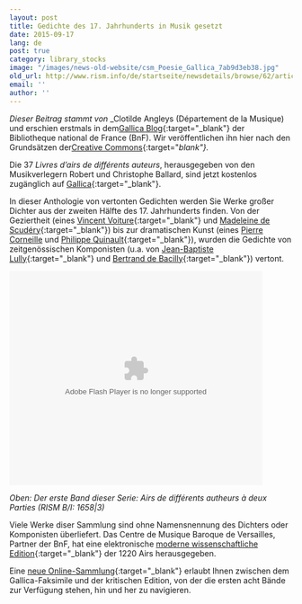 ```yaml
---
layout: post
title: Gedichte des 17. Jahrhunderts in Musik gesetzt
date: 2015-09-17
lang: de
post: true
category: library_stocks
image: "/images/news-old-website/csm_Poesie_Gallica_7ab9d3eb38.jpg"
old_url: http://www.rism.info/de/startseite/newsdetails/browse/62/article/64/37-livres-dairs-de-differents-auteurs-digitized-and-free-online-from-gallica.html
email: ''
author: ''
---
```



_Dieser Beitrag stammt von_ _Clotilde Angleys (Département de la Musique) und erschien erstmals in dem[Gallica Blog](http://blog.bnf.fr/gallica/index.php/2015/02/06/la-poesie-du-xviieme-siecle-en-musique/){:target="_blank"} der Bibliotheque national de France (BnF). Wir veröffentlichen ihn hier nach den Grundsätzen der[Creative Commons](http://blog.bnf.fr/gallica/index.php/credits/){:target="_blank"}._

Die 37 _Livres d’airs de différents auteurs_, herausgegeben von den Musikverlegern Robert und Christophe Ballard, sind jetzt kostenlos zugänglich auf [Gallica](http://gallica.bnf.fr/Search?ArianeWireIndex=index&p=1&lang=FR&q=LivresDAir&x=0&y=0){:target="_blank"}.

In dieser Anthologie von vertonten Gedichten werden Sie Werke großer Dichter aus der zweiten Hälfte des 17. Jahrhunderts finden. Von der Geziertheit (eines [Vincent Voiture](http://gallica.bnf.fr/ark:/12148/bpt6k45000282/f16){:target="_blank"} und [Madeleine de Scudéry](http://gallica.bnf.fr/ark:/12148/bpt6k4500027n/f46){:target="_blank"}) bis zur dramatischen Kunst (eines [Pierre Corneille](http://gallica.bnf.fr/ark:/12148/bpt6k4500029g/f64 "external-link-new-window") und [Philippe Quinault](http://gallica.bnf.fr/ark:/12148/bpt6k4500029g/f38){:target="_blank"}), wurden die Gedichte von zeitgenössischen Komponisten (u.a. von [Jean-Baptiste Lully](http://gallica.bnf.fr/ark:/12148/bpt6k4500034s/f2){:target="_blank"} und [Bertrand de Bacilly](http://gallica.bnf.fr/ark:/12148/bpt6k4500029g/f12){:target="_blank"}) vertont.

<object classid="clsid:D27CDB6E-AE6D-11cf-96B8-444553540000" id="LecteurExportable" width="450" height="381" codebase="http://fpdownload.macromedia.com/get/flashplayer/current/swflash.cab"><param name="movie" value="http://gallica.bnf.fr/flash/LecteurExportable.swf">
<param name="allowScriptAccess" value="always">
<param name="wmode" value="window">
<param name="FlashVars" value="ark=bpt6k45000356&amp;lang=fr&amp;mode=dp&amp;showArrows=1&amp;bgColor=15430428&amp;autoFlip=0&amp;startPage=5&amp;widthWidget=450&amp;heightWidget=381">
<embed src="http://gallica.bnf.fr/flash/LecteurExportable.swf" name="LecteurExportable" width="450" height="381" allowscriptaccess="always" wmode="window" flashvars="ark=bpt6k45000356&amp;lang=fr&amp;mode=dp&amp;showArrows=1&amp;bgColor=15430428&amp;autoFlip=0&amp;startPage=5&amp;widthWidget=450&amp;heightWidget=381" type="application/x-shockwave-flash" pluginspage="http://www.adobe.com/go/getflashplayer"></embed></object>

_Oben: Der erste Band dieser Serie: Airs de différents autheurs à deux Parties (RISM B/I: 1658|3)_



Viele Werke diser Sammlung sind ohne Namensnennung des Dichters oder Komponisten überliefert. Das Centre de Musique Baroque de Versailles, Partner der BnF, hat eine elektronische [moderne wissenschaftliche Edition](http://philidor.cmbv.fr/Publications/Partitions-en-ligne/Edition-moderne-des-Livres-d-airs-de-differents-auteurs-LADDA/Liste-des-recueils){:target="_blank"} der 1220 Airs herausgegeben.

Eine [neue Online-Sammlung](http://gallica.bnf.fr/html/partitions/les-livres-dairs-de-differents-auteurs){:target="_blank"} erlaubt Ihnen zwischen dem Gallica-Faksimile und der kritischen Edition, von der die ersten acht Bände zur Verfügung stehen, hin und her zu navigieren.





<script type="text/javascript">var switchTo5x=true;</script><script type="text/javascript" src="http://w.sharethis.com/button/buttons.js"></script><script type="text/javascript">stLight.options({publisher: "9b601438-1ce1-49d8-bfd7-9cff5df54c17", doNotHash: false, doNotCopy: false, hashAddressBar: false});</script>


